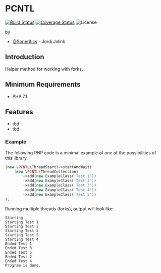 # PCNTL #

[![Build Status](https://api.travis-ci.org/Soneritics/PCNTL.svg?branch=master)](https://travis-ci.org/Soneritics/PCNTL)
[![Coverage Status](https://coveralls.io/repos/Soneritics/PCNTL/badge.svg?branch=master)](https://coveralls.io/r/Soneritics/PCNTL?branch=master)
![License](http://img.shields.io/badge/license-MIT-green.svg)

by
* [@Soneritics](https://github.com/Soneritics) - Jordi Jolink


## Introduction ##
Helper method for working with forks.

## Minimum Requirements ##

- PHP 7.1

## Features ##

- tbd
- tbd

### Example ###
The following PHP code is a minimal example of one of the possibilities of this library.
```php
(new \PCNTL\ThreadStart)->startAndWait(
    (new \PCNTL\ThreadCollection)
        ->add(new ExampleClass('Test 1'))
        ->add(new ExampleClass('Test 2'))
        ->add(new ExampleClass('Test 3'))
        ->add(new ExampleClass('Test 4'))
        ->add(new ExampleClass('Test 5'))
);
```

Running multiple threads (forks), output will look like:
```
Starting
Starting Test 1
Starting Test 2
Starting Test 3
Starting Test 5
Starting Test 4
Ended Test 1
Ended Test 3
Ended Test 5
Ended Test 2
Ended Test 4
Program is done.
```
